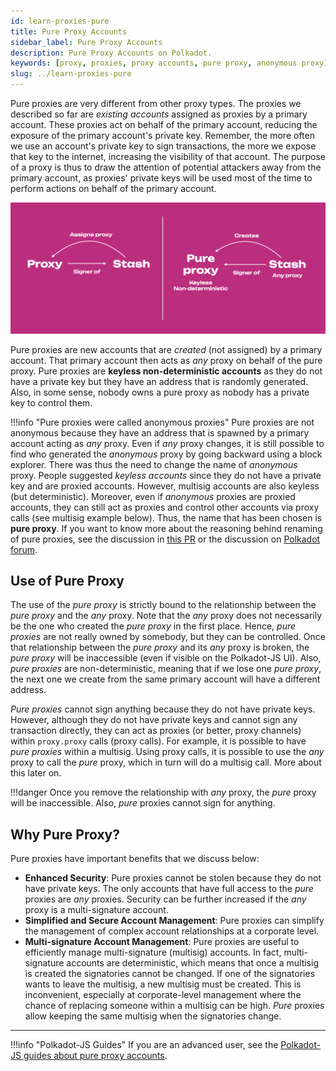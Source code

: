 ```yaml
---
id: learn-proxies-pure
title: Pure Proxy Accounts
sidebar_label: Pure Proxy Accounts
description: Pure Proxy Accounts on Polkadot.
keywords: [proxy, proxies, proxy accounts, pure proxy, anonymous proxy]
slug: ../learn-proxies-pure
---
```


Pure proxies are very different from other proxy types. The proxies we described so far are
_existing accounts_ assigned as proxies by a primary account. These proxies act on behalf of the
primary account, reducing the exposure of the primary account's private key. Remember, the more
often we use an account's private key to sign transactions, the more we expose that key to the
internet, increasing the visibility of that account. The purpose of a proxy is thus to draw the
attention of potential attackers away from the primary account, as proxies' private keys will be
used most of the time to perform actions on behalf of the primary account.

![anonymous proxies](../assets/proxy-vs-anon.png)

Pure proxies are new accounts that are _created_ (not assigned) by a primary account. That primary
account then acts as _any_ proxy on behalf of the pure proxy. Pure proxies are **keyless
non-deterministic accounts** as they do not have a private key but they have an address that is
randomly generated. Also, in some sense, nobody owns a pure proxy as nobody has a private key to
control them.

!!!info "Pure proxies were called anonymous proxies"
    Pure proxies are not anonymous because they have an address that is spawned by a primary account acting as _any_ proxy. Even if _any_ proxy changes, it is still possible to find who generated the _anonymous_ proxy by going backward using a block explorer. There was thus the need to change the name of _anonymous_ proxy. People suggested _keyless accounts_ since they do not have a private key and are proxied accounts. However, multisig accounts are also keyless (but deterministic). Moreover, even if _anonymous_ proxies are proxied accounts, they can still act as proxies and control other accounts via proxy calls (see multisig example below). Thus, the name that has been chosen is **pure proxy**. If you want to know more about the reasoning behind renaming of pure proxies, see the discussion in [this PR](https://github.com/paritytech/substrate/pull/12283) or the discussion on [Polkadot forum](https://forum.polkadot.network/t/parachain-technical-summit-next-steps/51/14).

## Use of Pure Proxy

The use of the _pure proxy_ is strictly bound to the relationship between the _pure proxy_ and the
_any_ proxy. Note that the _any_ proxy does not necessarily be the one who created the _pure proxy_
in the first place. Hence, _pure proxies_ are not really owned by somebody, but they can be
controlled. Once that relationship between the _pure proxy_ and its _any_ proxy is broken, the _pure
proxy_ will be inaccessible (even if visible on the Polkadot-JS UI). Also, _pure proxies_ are
non-deterministic, meaning that if we lose one _pure proxy_, the next one we create from the same
primary account will have a different address.

_Pure proxies_ cannot sign anything because they do not have private keys. However, although they do
not have private keys and cannot sign any transaction directly, they can act as proxies (or better,
proxy channels) within `proxy.proxy` calls (proxy calls). For example, it is possible to have _pure
proxies_ within a multisig. Using proxy calls, it is possible to use the _any_ proxy to call the
_pure_ proxy, which in turn will do a multisig call. More about this later on.

!!!danger
    Once you remove the relationship with _any_ proxy, the _pure_ proxy will be inaccessible. Also, _pure_ proxies cannot sign for anything.

## Why Pure Proxy?

Pure proxies have important benefits that we discuss below:

- **Enhanced Security**: Pure proxies cannot be stolen because they do not have private keys. The
  only accounts that have full access to the _pure_ proxies are _any_ proxies. Security can be
  further increased if the _any_ proxy is a multi-signature account.
- **Simplified and Secure Account Management**: Pure proxies can simplify the management of complex
  account relationships at a corporate level.
- **Multi-signature Account Management**: Pure proxies are useful to efficiently manage
  multi-signature (multisig) accounts. In fact, multi-signature accounts are deterministic, which
  means that once a multisig is created the signatories cannot be changed. If one of the signatories
  wants to leave the multisig, a new multisig must be created. This is inconvenient, especially at
  corporate-level management where the chance of replacing someone within a multisig can be high.
  _Pure_ proxies allow keeping the same multisig when the signatories change.

---

!!!info "Polkadot-JS Guides"
    If you are an advanced user, see the [Polkadot-JS guides about pure proxy accounts](./learn-guides-accounts-proxy-pure.md).
